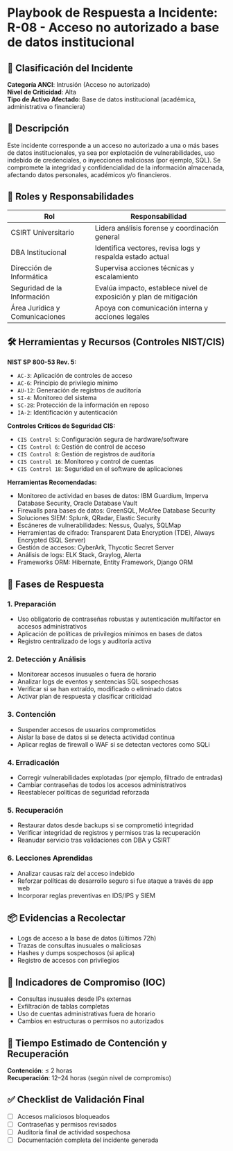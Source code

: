 # Playbook de Respuesta a Incidente: R-08 - Acceso no autorizado a base de datos institucional

## 🛑 Clasificación del Incidente
**Categoría ANCI**: Intrusión (Acceso no autorizado)  
**Nivel de Criticidad**: Alta  
**Tipo de Activo Afectado**: Base de datos institucional (académica, administrativa o financiera)

## 🧩 Descripción
Este incidente corresponde a un acceso no autorizado a una o más bases de datos institucionales, ya sea por explotación de vulnerabilidades, uso indebido de credenciales, o inyecciones maliciosas (por ejemplo, SQL). Se compromete la integridad y confidencialidad de la información almacenada, afectando datos personales, académicos y/o financieros.

## 👥 Roles y Responsabilidades
| Rol                       | Responsabilidad                                                                 |
|---------------------------|---------------------------------------------------------------------------------|
| CSIRT Universitario       | Lidera análisis forense y coordinación general                                 |
| DBA Institucional         | Identifica vectores, revisa logs y respalda estado actual                      |
| Dirección de Informática  | Supervisa acciones técnicas y escalamiento                                    |
| Seguridad de la Información | Evalúa impacto, establece nivel de exposición y plan de mitigación           |
| Área Jurídica y Comunicaciones | Apoya con comunicación interna y acciones legales                      |

## 🛠️ Herramientas y Recursos (Controles NIST/CIS)

**NIST SP 800-53 Rev. 5:**
- `AC-3`: Aplicación de controles de acceso
- `AC-6`: Principio de privilegio mínimo
- `AU-12`: Generación de registros de auditoría
- `SI-4`: Monitoreo del sistema
- `SC-28`: Protección de la información en reposo
- `IA-2`: Identificación y autenticación

**Controles Críticos de Seguridad CIS:**
- `CIS Control 5`: Configuración segura de hardware/software
- `CIS Control 6`: Gestión de control de acceso
- `CIS Control 8`: Gestión de registros de auditoría
- `CIS Control 16`: Monitoreo y control de cuentas
- `CIS Control 18`: Seguridad en el software de aplicaciones

**Herramientas Recomendadas:**
- Monitoreo de actividad en bases de datos: IBM Guardium, Imperva Database Security, Oracle Database Vault
- Firewalls para bases de datos: GreenSQL, McAfee Database Security
- Soluciones SIEM: Splunk, QRadar, Elastic Security
- Escáneres de vulnerabilidades: Nessus, Qualys, SQLMap
- Herramientas de cifrado: Transparent Data Encryption (TDE), Always Encrypted (SQL Server)
- Gestión de accesos: CyberArk, Thycotic Secret Server
- Análisis de logs: ELK Stack, Graylog, Alerta
- Frameworks ORM: Hibernate, Entity Framework, Django ORM

## 🧭 Fases de Respuesta

### 1. Preparación
- Uso obligatorio de contraseñas robustas y autenticación multifactor en accesos administrativos
- Aplicación de políticas de privilegios mínimos en bases de datos
- Registro centralizado de logs y auditoría activa

### 2. Detección y Análisis
- Monitorear accesos inusuales o fuera de horario
- Analizar logs de eventos y sentencias SQL sospechosas
- Verificar si se han extraído, modificado o eliminado datos
- Activar plan de respuesta y clasificar criticidad

### 3. Contención
- Suspender accesos de usuarios comprometidos
- Aislar la base de datos si se detecta actividad continua
- Aplicar reglas de firewall o WAF si se detectan vectores como SQLi

### 4. Erradicación
- Corregir vulnerabilidades explotadas (por ejemplo, filtrado de entradas)
- Cambiar contraseñas de todos los accesos administrativos
- Reestablecer políticas de seguridad reforzada

### 5. Recuperación
- Restaurar datos desde backups si se comprometió integridad
- Verificar integridad de registros y permisos tras la recuperación
- Reanudar servicio tras validaciones con DBA y CSIRT

### 6. Lecciones Aprendidas
- Analizar causas raíz del acceso indebido
- Reforzar políticas de desarrollo seguro si fue ataque a través de app web
- Incorporar reglas preventivas en IDS/IPS y SIEM

## 📦 Evidencias a Recolectar
- Logs de acceso a la base de datos (últimos 72h)
- Trazas de consultas inusuales o maliciosas
- Hashes y dumps sospechosos (si aplica)
- Registro de accesos con privilegios

## 📌 Indicadores de Compromiso (IOC)
- Consultas inusuales desde IPs externas
- Exfiltración de tablas completas
- Uso de cuentas administrativas fuera de horario
- Cambios en estructuras o permisos no autorizados

## 📅 Tiempo Estimado de Contención y Recuperación
**Contención**: ≤ 2 horas  
**Recuperación**: 12–24 horas (según nivel de compromiso)

## ✅ Checklist de Validación Final
- [ ] Accesos maliciosos bloqueados
- [ ] Contraseñas y permisos revisados
- [ ] Auditoría final de actividad sospechosa
- [ ] Documentación completa del incidente generada
